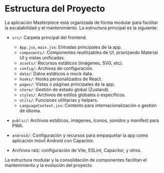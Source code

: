 # Estructura del Proyecto

La aplicación Masterpiece está organizada de forma modular para facilitar la escalabilidad y el mantenimiento. La estructura principal es la siguiente:

- `src/`: Carpeta principal del frontend.
  - `App.jsx`, `main.jsx`: Entradas principales de la app.
  - `components/`: Componentes reutilizables de UI, priorizando Material UI y vistas unificadas.
  - `assets/`: Recursos estáticos (imágenes, SVG, etc).
  - `config/`: Archivos de configuración.
  - `data/`: Datos estáticos o mock data.
  - `hooks/`: Hooks personalizados de React.
  - `pages/`: Vistas o páginas principales de la app.
  - `store/`: Gestión de estado global (Zustand).
  - `styles/`: Archivos de estilos globales o específicos.
  - `utils/`: Funciones utilitarias y helpers.
  - `LanguageContext.jsx`: Contexto para internacionalización o gestión de idioma.

- `public/`: Archivos estáticos, imágenes, íconos, sonidos y manifest para PWA.
- `android/`: Configuración y recursos para empaquetar la app como aplicación móvil Android con Capacitor.
- Archivos raíz: configuración de Vite, ESLint, Capacitor, y otros.

La estructura modular y la consolidación de componentes facilitan el mantenimiento y la evolución del proyecto.
